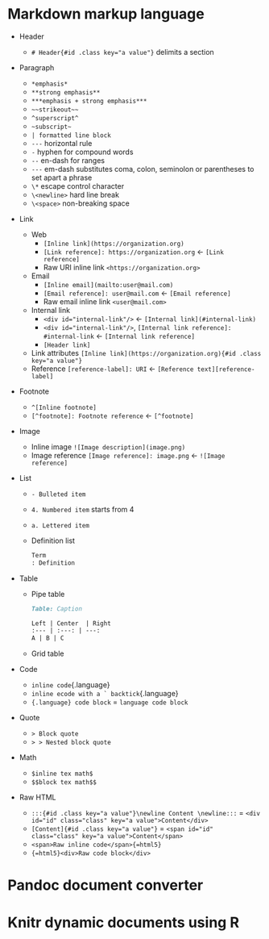 # Markdown markup language

- Header
    - `# Header{#id .class key="a value"}` delimits a section
- Paragraph
    - `*emphasis*`
    - `**strong emphasis**`
    - `***emphasis + strong emphasis***`
    - `~~strikeout~~`
    - `^superscript^`
    - `~subscript~`
    - `| formatted line block`
    - `---` horizontal rule
    - `-` hyphen for compound words
    - `--` en-dash for ranges
    - `---` em-dash substitutes coma, colon, seminolon or parentheses to set apart a
      phrase
    - `\*` escape control character
    - `\<newline>` hard line break
    - `\<space>` non-breaking space
- Link
    - Web
        - `[Inline link](https://organization.org)`
        - `[Link reference]: https://organization.org` <- `[Link reference]`
        - Raw URI inline link `<https://organization.org>`
    - Email
        - `[Inline email](mailto:user@mail.com)`
        - `[Email reference]: user@mail.com` <- `[Email reference]`
        - Raw email inline link `<user@mail.com>`
    - Internal link
        - `<div id="internal-link"/>` <- `[Internal link](#internal-link)`
        - `<div id="internal-link"/>`, `[Internal link reference]: #internal-link`
          <- `[Internal link reference]`
        - `[Header link]`
    - Link attributes `[Inline link](https://organization.org){#id .class key="a value"}`
    - Reference `[reference-label]: URI` <- `[Reference text][reference-label]`
- Footnote
    - `^[Inline footnote]`
    - `[^footnote]: Footnote reference` <- `[^footnote]`
- Image
    - Inline image `![Image description](image.png)`
    - Image reference `[Image reference]: image.png` <- `![Image reference]`
- List
    - `- Bulleted item`
    - `4. Numbered item` starts from 4
    - `a. Lettered item`
    - Definition list

      ```md
      Term
      : Definition
      ```

- Table
    - Pipe table

      ```md
      Table: Caption

      Left | Center  | Right
      :--- | :---: | ---:
      A | B | C
        ```

    - Grid table
- Code
    - `inline code`{.language}
    - ``inline ecode with a ` backtick``{.language}
    - ```{.language} code block``` = ```language code block```
- Quote
    - `> Block quote`
    - `> > Nested block quote`
- Math
    - `$inline tex math$`
    - `$$block tex math$$`
- Raw HTML
    - `:::{#id .class key="a value"}\newline Content \newline:::` =
      `<div id="id" class="class" key="a value">Content</div>`
    - `[Content]{#id .class key="a value"}` =
      `<span id="id" class="class" key="a value">Content</span>`
    - `<span>Raw inline code</span>{=html5}`
    - ```{=html5}<div>Raw code block</div>```

# Pandoc document converter

# Knitr dynamic documents using R
